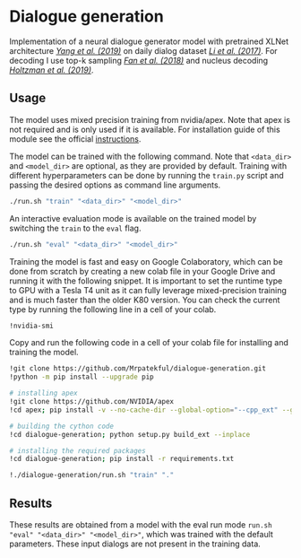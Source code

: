 # Dialogue generation

Implementation of a neural dialogue generator model with pretrained XLNet architecture *[Yang et al. (2019)](https://arxiv.org/pdf/1906.08237.pdf)* on daily dialog dataset *[Li et al. (2017)](https://arxiv.org/pdf/1710.03957.pdf)*. For decoding I use top-k sampling *[Fan et al. (2018)](https://arxiv.org/pdf/1904.09751.pdf)* and nucleus decoding *[Holtzman et al. (2019)](https://arxiv.org/pdf/1904.09751.pdf)*.

## Usage

The model uses mixed precision training from nvidia/apex. Note that apex is not required and is only used if it is available. For installation guide of this module see the official [instructions](https://github.com/NVIDIA/apex).

The model can be trained with the following command. Note that `<data_dir>` and `<model_dir>` are optional, as they are provided by default. Training with different hyperparameters can be done by running the `train.py` script and passing the desired options as command line arguments.

```bash
./run.sh "train" "<data_dir>" "<model_dir>"
```

An interactive evaluation mode is available on the trained model by switching the `train` to the `eval` flag.

```bash
./run.sh "eval" "<data_dir>" "<model_dir>"
```

Training the model is fast and easy on Google Colaboratory, which can be done from scratch by creating a new colab file in your Google Drive and running it with the following snippet. It is important to set the runtime type to GPU with a Tesla T4 unit as it can fully leverage mixed-precision training and is much faster than the older K80 version. You can check the current type by running the following line in a cell of your colab.

```bash
!nvidia-smi
```

Copy and run the following code in a cell of your colab file for installing and training the model.

```bash
!git clone https://github.com/Mrpatekful/dialogue-generation.git
!python -m pip install --upgrade pip

# installing apex
!git clone https://github.com/NVIDIA/apex
!cd apex; pip install -v --no-cache-dir --global-option="--cpp_ext" --global-option="--cuda_ext" .

# building the cython code
!cd dialogue-generation; python setup.py build_ext --inplace

# installing the required packages
!cd dialogue-generation; pip install -r requirements.txt

!./dialogue-generation/run.sh "train" "."
```

## Results

These results are obtained from a model with the eval run mode `run.sh "eval" "<data_dir>" "<model_dir>"`, which was trained with the default parameters. These input dialogs are not present in the training data.
